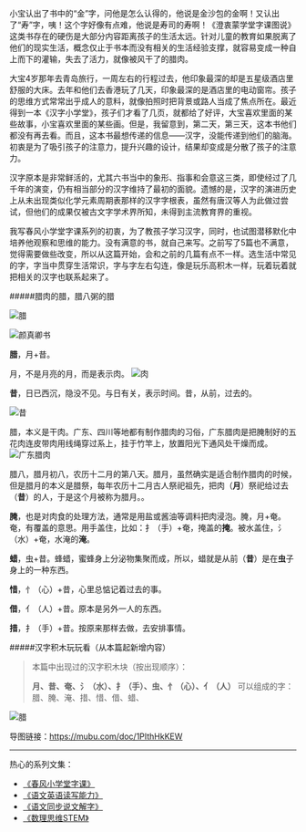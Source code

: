 小宝认出了书中的“金”字，问他是怎么认得的，他说是金沙包的金啊！又认出了“寿”字，咦！这个字好像有点难，他说是寿司的寿啊！《澄衷蒙学堂字课图说》这类书存在的硬伤是大部分内容距离孩子的生活太远。针对儿童的教育如果脱离了他们的现实生活，概念仅止于书本而没有相关的生活经验支撑，就容易变成一种自上而下的灌输，失去了活力，就像被风干了的腊肉。

大宝4岁那年去青岛旅行，一周左右的行程过去，他印象最深的却是五星级酒店里舒服的大床。去年和他们去香港玩了几天，印象最深的是酒店里的电动窗帘。孩子的思维方式常常出乎成人的意料，就像拍照时把背景或路人当成了焦点所在。最近得到一本《汉字小学堂》，孩子们才看了几页，就都给了好评，大宝喜欢里面的某些故事，小宝喜欢里面的某些画。但是，我留意到，第二天，第三天，这本书他们都没有再去看。而且，这本书最想传递的信息——汉字，没能传递到他们的脑海。初衷是为了吸引孩子的注意力，提升兴趣的设计，结果却变成是分散了孩子的注意力。

汉字原本是非常鲜活的，尤其六书当中的象形、指事和会意这三类，即使经过了几千年的演变，仍有相当部分的汉字维持了最初的面貌。遗憾的是，汉字的演进历史上从未出现类似化学元素周期表那样的汉字字根表，虽然有唐汉等人为此做过尝试，但他们的成果仅被古文字学术界所知，未得到主流教育界的重视。

我写春风小学堂字课系列的初衷，为了教孩子学习汉字，同时，也试图潜移默化中培养他观察和思维的能力。没有满意的书，就自己来写。之前写了5篇也不满意，觉得需要做些改变，所以从这篇开始，会和之前的几篇有点不一样。选生活中常见的字，字当中贯穿生活常识，字与字左右勾连，像是玩乐高积木一样，玩着玩着就把相关的汉字也联系起来了。

#####腊肉的腊，腊八粥的腊


![腊](http://upload-images.jianshu.io/upload_images/275449-dbec5d075768c11c.png?imageMogr2/auto-orient/strip%7CimageView2/2/w/1240)

![颜真卿书](http://upload-images.jianshu.io/upload_images/275449-0f43fd1e4ae8dabe.png?imageMogr2/auto-orient/strip%7CimageView2/2/w/1240)

**腊**，月+昔。

月，不是月亮的月，而是表示肉。
![肉](http://upload-images.jianshu.io/upload_images/275449-0c20088a31bef6d6.png?imageMogr2/auto-orient/strip%7CimageView2/2/w/1240)

**昔**，日已西沉，隐没不见。与日有关，表示时间。昔，从前，过去的。

![昔](http://upload-images.jianshu.io/upload_images/275449-affa147e86a1261b.png?imageMogr2/auto-orient/strip%7CimageView2/2/w/1240)

腊，本义是干肉。广东、四川等地都有制作腊肉的习俗，广东腊肉是把腌制好的五花肉连皮带肉用线绳穿过系上，挂于竹竿上，放置阳光下通风处干燥而成。
![广东腊肉](http://upload-images.jianshu.io/upload_images/275449-7a511d8a2a0a6962.png?imageMogr2/auto-orient/strip%7CimageView2/2/w/1240)

腊八，腊月初八，农历十二月的第八天。腊月，虽然确实是适合制作腊肉的时候，但是腊月的本义是腊祭，每年农历十二月古人祭祀祖先，把肉（**月**）祭祀给过去（**昔**）的人，于是这个月被称为腊月。。

**腌**，也是对肉食的处理方法，通常是用盐或酱油等调料把肉浸泡。腌，月+奄。奄，有覆盖的意思。用手盖住，比如：扌（手）+奄，掩盖的**掩**。被水盖住，氵（水）+奄，水淹的**淹**。

**蜡**，虫+昔。蜂蜡，蜜蜂身上分泌物集聚而成，所以，蜡就是从前（**昔**）是在**虫**子身上的一种东西。

**惜**，忄（心）+昔，心里总惦记着过去的事。

**借**，亻（人）+昔。原本是另外一人的东西。

**措**，扌（手）+昔。按原来那样去做，去安排事情。

#####汉字积木玩玩看（从本篇起新增内容）
>本篇中出现过的汉字积木块（按出现顺序）：
>
>**月、昔、奄、氵（水）、扌（手）、虫、忄（心）、亻（人）**
>可以组成的字：腊、腌、淹、措、惜、借、蜡、

![腊](http://upload-images.jianshu.io/upload_images/275449-d59926e33a518650.png?imageMogr2/auto-orient/strip%7CimageView2/2/w/1240)

导图链接：https://mubu.com/doc/1PIthHkKEW

-------
热心的系列文集：
- [《春风小学堂字课》](http://www.jianshu.com/nb/19650121)
- [《语文英语读写能力》](http://www.jianshu.com/nb/8869173)
- [《语文同步说文解字》](http://www.jianshu.com/nb/6718880)
- [《数理思维STEM》](http://www.jianshu.com/nb/10476879)
